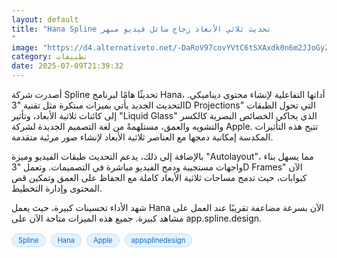 ```yaml
---
layout: default
title: "Hana Spline تحديث ثلاثي الأبعاد زجاج سائل فيديو مبهر
"
image: "https://d4.alternativeto.net/-DaRoV97covYVtC6tSXAxdk0n6m2JJoGyZR5qHVeu1A/rs:fill:1520:760:0/g:ce:0:0/YWJzOi8vZGlzdC9jb250ZW50LzE3NTIwOTc4NDkyMzcucG5n.png"
category: تطبيقات
date: 2025-07-09T21:39:32
---
```


أصدرت شركة Spline تحديثًا هامًا لبرنامج Hana، أداتها التفاعلية لإنشاء محتوى ديناميكي. التحديث الجديد يأتي بميزات مبتكرة مثل تقنية "3D Projections" التي تحول الطبقات إلى كائنات ثلاثية الأبعاد، وتأثير "Liquid Glass" الذي يحاكي الخصائص البصرية كالكسر والتشويه والعمق، مستلهمةً من لغة التصميم الجديدة لشركة Apple. تتيح هذه التأثيرات المكدسة إمكانية دمجها مع العناصر ثلاثية الأبعاد لإنشاء صور مرئية متقدمة.

بالإضافة إلى ذلك، يدعم التحديث طبقات الفيديو وميزة "Autolayout"، مما يسهل بناء واجهات مستجيبة ودمج الفيديو مباشرة في التصميمات. وتعمل "3D Frames" الآن كبوابات، حيث تدمج مساحات ثلاثية الأبعاد كاملة مع الحفاظ على العمق وتمكين قص المحتوى وإدارة التخطيط.

شهد الأداء تحسينات كبيرة، حيث يعمل Hana الآن بسرعة مضاعفة تقريبًا عند العمل على مشاهد كبيرة. جميع هذه الميزات متاحة الآن على app.spline.design.

<div style="margin-top:2px; margin-bottom:2px;"><a href="https://bidjadraft.github.io/?query=Spline" style="background:#e3f2fd; color:#1565c0; font-size:80%; border-radius:12px; padding:3px 10px; margin:2px 4px 2px 0; display:inline-block; border:1px solid #bbdefb; text-decoration:none;">Spline</a> <a href="https://bidjadraft.github.io/?query=Hana" style="background:#e3f2fd; color:#1565c0; font-size:80%; border-radius:12px; padding:3px 10px; margin:2px 4px 2px 0; display:inline-block; border:1px solid #bbdefb; text-decoration:none;">Hana</a> <a href="https://bidjadraft.github.io/?query=Apple" style="background:#e3f2fd; color:#1565c0; font-size:80%; border-radius:12px; padding:3px 10px; margin:2px 4px 2px 0; display:inline-block; border:1px solid #bbdefb; text-decoration:none;">Apple</a> <a href="https://bidjadraft.github.io/?query=appsplinedesign" style="background:#e3f2fd; color:#1565c0; font-size:80%; border-radius:12px; padding:3px 10px; margin:2px 4px 2px 0; display:inline-block; border:1px solid #bbdefb; text-decoration:none;">appsplinedesign</a></div><br><br>
